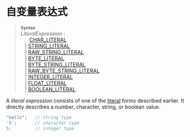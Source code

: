 # 自变量表达式

> **<sup>Syntax</sup>**\
> _LiteralExpression_ :\
> &nbsp;&nbsp; &nbsp;&nbsp; [CHAR_LITERAL]\
> &nbsp;&nbsp; | [STRING_LITERAL]\
> &nbsp;&nbsp; | [RAW_STRING_LITERAL]\
> &nbsp;&nbsp; | [BYTE_LITERAL]\
> &nbsp;&nbsp; | [BYTE_STRING_LITERAL]\
> &nbsp;&nbsp; | [RAW_BYTE_STRING_LITERAL]\
> &nbsp;&nbsp; | [INTEGER_LITERAL]\
> &nbsp;&nbsp; | [FLOAT_LITERAL]\
> &nbsp;&nbsp; | [BOOLEAN_LITERAL]

A _literal expression_ consists of one of the [literal](tokens.html#literals)
forms described earlier. It directly describes a number, character, string,
or boolean value.

```rust
"hello";   // string type
'5';       // character type
5;         // integer type
```

[CHAR_LITERAL]: tokens.html#character-literals
[STRING_LITERAL]: tokens.html#string-literals
[RAW_STRING_LITERAL]: tokens.html#raw-string-literals
[BYTE_LITERAL]: tokens.html#byte-literals
[BYTE_STRING_LITERAL]: tokens.html#byte-string-literals
[RAW_BYTE_STRING_LITERAL]: tokens.html#raw-byte-string-literals
[INTEGER_LITERAL]: tokens.html#integer-literals
[FLOAT_LITERAL]: tokens.html#floating-point-literals
[BOOLEAN_LITERAL]: tokens.html#boolean-literals
